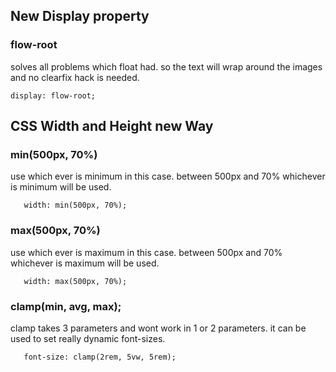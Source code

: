 ## New Display property
### flow-root
solves all problems which float had. so the text will wrap around the images and no clearfix hack is needed.
```
display: flow-root;
```

## CSS Width and Height new Way
### min(500px, 70%)
use which ever is minimum in this case. between 500px and 70% whichever is minimum will be used.
 ```
    width: min(500px, 70%);
 ```
 
 ### max(500px, 70%)
use which ever is maximum in this case. between 500px and 70% whichever is maximum will be used.
 ```
    width: max(500px, 70%);
 ```
 
 ### clamp(min, avg, max);
clamp takes 3 parameters and wont work in 1 or 2 parameters. it can be used to set really dynamic font-sizes.
 ```
    font-size: clamp(2rem, 5vw, 5rem);
 ```
